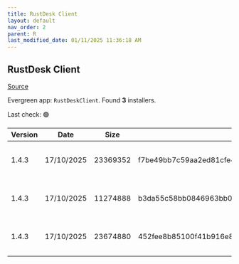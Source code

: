 ```yaml
---
title: RustDesk Client
layout: default
nav_order: 2
parent: R
last_modified_date: 01/11/2025 11:36:18 AM
---
```


## RustDesk Client

[Source](https://rustdesk.com/docs/en/self-host/client-deployment/)

Evergreen app: `RustDeskClient`. Found **3** installers.

Last check: 🟢

| Version | Date       | Size     | Sha256                                                           | Architecture | InstallerType | Type | URI                                                                                                                                                                                      |
| ------- | ---------- | -------- | ---------------------------------------------------------------- | ------------ | ------------- | ---- | ---------------------------------------------------------------------------------------------------------------------------------------------------------------------------------------- |
| 1.4.3   | 17/10/2025 | 23369352 | f7be49bb7c59aa2ed81cfe4c54b86b1cf532a734181b8810bdf79c5dda965b71 | x64          | Default       | exe  | [https://github.com/rustdesk/rustdesk/releases/download/1.4.3/rustdesk-1.4.3-x86_64.exe](https://github.com/rustdesk/rustdesk/releases/download/1.4.3/rustdesk-1.4.3-x86_64.exe)         |
| 1.4.3   | 17/10/2025 | 11274888 | b3da55c58bb0846963bb0000c70c5347c6ac8a4bfc0b566c7b2b4b2ae79b6045 | x86          | Default       | exe  | [https://github.com/rustdesk/rustdesk/releases/download/1.4.3/rustdesk-1.4.3-x86-sciter.exe](https://github.com/rustdesk/rustdesk/releases/download/1.4.3/rustdesk-1.4.3-x86-sciter.exe) |
| 1.4.3   | 17/10/2025 | 23674880 | 452fee8b85100f41b916e8ac29d30e255d149738c20413e34ee21bb0cfa36a32 | x64          | Default       | msi  | [https://github.com/rustdesk/rustdesk/releases/download/1.4.3/rustdesk-1.4.3-x86_64.msi](https://github.com/rustdesk/rustdesk/releases/download/1.4.3/rustdesk-1.4.3-x86_64.msi)         |
